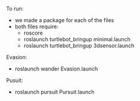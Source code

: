 To run:
* we made a package for each of the files
* both files require:
    * roscore
    * roslaunch turtlebot_bringup minimal.launch
    * roslaunch turtlebot_bringup 3dsensor.launch </br>

Evasion: 
* roslaunch wander Evasion.launch </br>


Pusuit:
* roslaunch pursuit Pursuit.launch